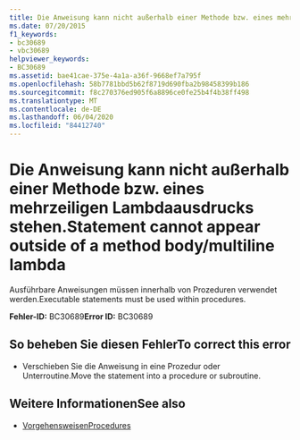 ```yaml
---
title: Die Anweisung kann nicht außerhalb einer Methode bzw. eines mehrzeiligen Lambdaausdrucks stehen
ms.date: 07/20/2015
f1_keywords:
- bc30689
- vbc30689
helpviewer_keywords:
- BC30689
ms.assetid: bae41cae-375e-4a1a-a36f-9668ef7a795f
ms.openlocfilehash: 58b7781bbd5b62f8719d690fba2b98458399b186
ms.sourcegitcommit: f8c270376ed905f6a8896ce0fe25b4f4b38ff498
ms.translationtype: MT
ms.contentlocale: de-DE
ms.lasthandoff: 06/04/2020
ms.locfileid: "84412740"
---
```

# <a name="statement-cannot-appear-outside-of-a-method-bodymultiline-lambda"></a><span data-ttu-id="7bcbe-102">Die Anweisung kann nicht außerhalb einer Methode bzw. eines mehrzeiligen Lambdaausdrucks stehen.</span><span class="sxs-lookup"><span data-stu-id="7bcbe-102">Statement cannot appear outside of a method body/multiline lambda</span></span>
<span data-ttu-id="7bcbe-103">Ausführbare Anweisungen müssen innerhalb von Prozeduren verwendet werden.</span><span class="sxs-lookup"><span data-stu-id="7bcbe-103">Executable statements must be used within procedures.</span></span>  
  
 <span data-ttu-id="7bcbe-104">**Fehler-ID:** BC30689</span><span class="sxs-lookup"><span data-stu-id="7bcbe-104">**Error ID:** BC30689</span></span>  
  
## <a name="to-correct-this-error"></a><span data-ttu-id="7bcbe-105">So beheben Sie diesen Fehler</span><span class="sxs-lookup"><span data-stu-id="7bcbe-105">To correct this error</span></span>  
  
- <span data-ttu-id="7bcbe-106">Verschieben Sie die Anweisung in eine Prozedur oder Unterroutine.</span><span class="sxs-lookup"><span data-stu-id="7bcbe-106">Move the statement into a procedure or subroutine.</span></span>  
  
## <a name="see-also"></a><span data-ttu-id="7bcbe-107">Weitere Informationen</span><span class="sxs-lookup"><span data-stu-id="7bcbe-107">See also</span></span>

- [<span data-ttu-id="7bcbe-108">Vorgehensweisen</span><span class="sxs-lookup"><span data-stu-id="7bcbe-108">Procedures</span></span>](../programming-guide/language-features/procedures/index.md)
